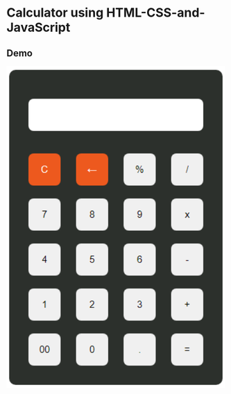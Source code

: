 # Calculator using HTML-CSS-and-JavaScript

## Demo

<img width="507" alt="screenshot" src="https://raw.githubusercontent.com/nayan821/Calculator/refs/heads/main/calculator1.PNG">

